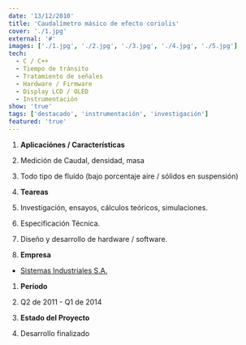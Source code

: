 ```yaml
---
date: '13/12/2010'
title: 'Caudalímetro másico de efecto coriolis'
cover: './1.jpg'
external: '#'
images: ['./1.jpg', './2.jpg', './3.jpg', './4.jpg', './5.jpg']
tech:
  - C / C++
  - Tiempo de tránsito
  - Tratamiento de señales
  - Hardware / Firmware
  - Display LCD / OLED
  - Instrumentación
show: 'true'
tags: ['destacado', 'instrumentación', 'investigación']
featured: 'true'
---
```


1. **Aplicaciónes / Características**
  1. Medición de Caudal, densidad, masa
  2. Todo tipo de fluído (bajo porcentaje aire / sólidos en suspensión)

2. **Teareas**
  4. Investigación, ensayos, cálculos teóricos, simulaciones.
  5. Especificación Técnica.
  6. Diseño y desarrollo de hardware / software.

3. **Empresa**
  + [Sistemas Industriales S.A.](http://www.sistemasindustriales.com)

1. **Período**
  1. Q2 de 2011 - Q1 de 2014

1. **Estado del Proyecto**
  1. Desarrollo finalizado